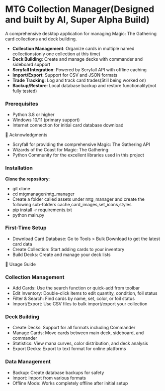# MTG Collection Manager(Designed and built by AI, Super Alpha Build)

A comprehensive desktop application for managing Magic: The Gathering card collections and deck building.

- **Collection Management**: Organize cards in multiple named collections(only one collection at this time)
- **Deck Building**: Create and manage decks with commander and sideboard support
- **Scryfall Integration**: Powered by Scryfall API with offline caching
- **Import/Export**: Support for CSV and JSON formats
- **Trade Tracking**: Log and track card trades(Still being worked on)
- **Backup/Restore**: Local database backup and restore functionality(not fully tested)

### Prerequisites

- Python 3.8 or higher
- Windows 10/11 (primary support)
- Internet connection for initial card database download

🙏 Acknowledgments
- Scryfall for providing the comprehensive Magic: The Gathering API
- Wizards of the Coast for Magic: The Gathering
- Python Community for the excellent libraries used in this project

### Installation
**Clone the repository**:
- git clone
- cd mtgmanager/mtg_manager
- Create a folder called assets under mtg_manager and create the following sub-folders cache,card_images,set_icons,styles
- pip install -r requirements.txt
- python main.py

### First-Time Setup

- Download Card Database: Go to Tools > Bulk Download to get the latest card data
- Create Collection: Start adding cards to your inventory
- Build Decks: Create and manage your deck lists

📖 Usage Guide

### Collection Management
- Add Cards: Use the search function or quick-add from toolbar
- Edit Inventory: Double-click items to edit quantity, condition, foil status
- Filter & Search: Find cards by name, set, color, or foil status
- Import/Export: Use CSV files to bulk import/export your collection
### Deck Building
- Create Decks: Support for all formats including Commander
- Manage Cards: Move cards between main deck, sideboard, and commander
- Statistics: View mana curves, color distribution, and deck analysis
- Export Decks: Export to text format for online platforms
### Data Management
- Backup: Create database backups for safety
- Import: Import from various formats
- Offline Mode: Works completely offline after initial setup
